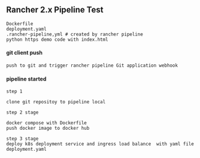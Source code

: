 ## Rancher 2.x Pipeline Test

    Dockerfile
    deployment.yaml
    .rancher-pipeline,yml # created by rancher pipeline
    python https demo code with index.html
    
#### git client push    
    push to git and trigger rancher pipeline Git application webhook
    
#### pipeline started 
    
    step 1
    
    clone git repositoy to pipeline local
    
    step 2 stage
    
    docker compose with Dockerfile
    push docker image to docker hub
    
    step 3 stage
    deploy k8s deployment service and ingress load balance  with yaml file deployment.yaml
    

    
    